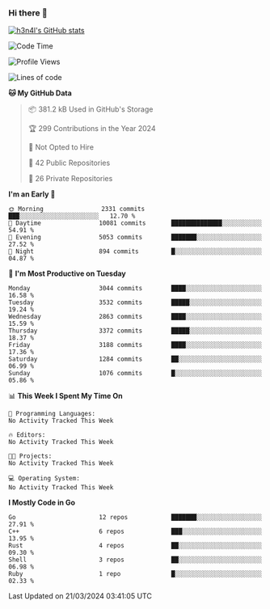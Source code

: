 ### Hi there 👋

[![h3n4l's GitHub stats](https://github-readme-stats.vercel.app/api?username=h3n4l&count_private=true&show_icons=true&theme=radical)](https://github.com/h3n4l/github-readme-stats)

<!--START_SECTION:waka-->
![Code Time](http://img.shields.io/badge/Code%20Time-1%2C850%20hrs%207%20mins-blue)

![Profile Views](http://img.shields.io/badge/Profile%20Views-0-blue)

![Lines of code](https://img.shields.io/badge/From%20Hello%20World%20I%27ve%20Written-5.7%20million%20lines%20of%20code-blue)

**🐱 My GitHub Data** 

> 📦 381.2 kB Used in GitHub's Storage 
 > 
> 🏆 299 Contributions in the Year 2024
 > 
> 🚫 Not Opted to Hire
 > 
> 📜 42 Public Repositories 
 > 
> 🔑 26 Private Repositories 
 > 
**I'm an Early 🐤** 

```text
🌞 Morning                2331 commits        ███░░░░░░░░░░░░░░░░░░░░░░   12.70 % 
🌆 Daytime                10081 commits       ██████████████░░░░░░░░░░░   54.91 % 
🌃 Evening                5053 commits        ███████░░░░░░░░░░░░░░░░░░   27.52 % 
🌙 Night                  894 commits         █░░░░░░░░░░░░░░░░░░░░░░░░   04.87 % 
```
📅 **I'm Most Productive on Tuesday** 

```text
Monday                   3044 commits        ████░░░░░░░░░░░░░░░░░░░░░   16.58 % 
Tuesday                  3532 commits        █████░░░░░░░░░░░░░░░░░░░░   19.24 % 
Wednesday                2863 commits        ████░░░░░░░░░░░░░░░░░░░░░   15.59 % 
Thursday                 3372 commits        █████░░░░░░░░░░░░░░░░░░░░   18.37 % 
Friday                   3188 commits        ████░░░░░░░░░░░░░░░░░░░░░   17.36 % 
Saturday                 1284 commits        ██░░░░░░░░░░░░░░░░░░░░░░░   06.99 % 
Sunday                   1076 commits        █░░░░░░░░░░░░░░░░░░░░░░░░   05.86 % 
```


📊 **This Week I Spent My Time On** 

```text
💬 Programming Languages: 
No Activity Tracked This Week

🔥 Editors: 
No Activity Tracked This Week

🐱‍💻 Projects: 
No Activity Tracked This Week

💻 Operating System: 
No Activity Tracked This Week
```

**I Mostly Code in Go** 

```text
Go                       12 repos            ███████░░░░░░░░░░░░░░░░░░   27.91 % 
C++                      6 repos             ███░░░░░░░░░░░░░░░░░░░░░░   13.95 % 
Rust                     4 repos             ██░░░░░░░░░░░░░░░░░░░░░░░   09.30 % 
Shell                    3 repos             ██░░░░░░░░░░░░░░░░░░░░░░░   06.98 % 
Ruby                     1 repo              █░░░░░░░░░░░░░░░░░░░░░░░░   02.33 % 
```




 Last Updated on 21/03/2024 03:41:05 UTC
<!--END_SECTION:waka-->

